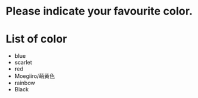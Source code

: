 # Please indicate your favourite color.

# List of color
- blue
- scarlet
- red
- Moegiiro/萌黄色
- rainbow
- Black
